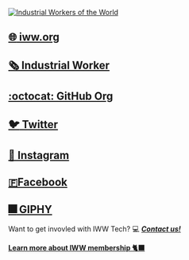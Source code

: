 [![Industrial Workers of the World](https://media.giphy.com/media/mC23iiUyLMzqLbCEQU/giphy.gif)](https://iww.org)
## [:globe_with_meridians: iww.org](https://iww.org)
## [🗞 Industrial Worker](https://industrialworker.org)
## [:octocat: GitHub Org](https://github.com/iww)
## [:bird: Twitter](https://twitter.com/iww)
## [📸 Instagram](https://instagram.com/industrialworkersoftheworld)
## [🇫Facebook](https://facebook.com/iww.org)
## [:fireworks: GIPHY](https://giphy.com/iww)

Want to get invovled with IWW Tech? :computer: [***Contact us!***](mailto:tech@iww.org)

[**Learn more about IWW membership 🐈‍⬛**](https://iww.org/membership)
